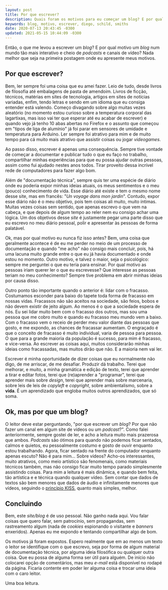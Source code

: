 ```yaml
---
layout: post
title: Por que escrever?
description: Quais foram os motivos para eu começar um blog? E por qual motivo um blog?
keywords: blog, motivo, escrever, diego, schild, smiths
date: 2020-07-13 20:43:45 -0300
updated: 2021-05-15 10:44:09 -0300
---
```


Então, o que me levou a escrever um *blog*? E por qual motivo um *blog* num mundo tão mais interativo e cheio de *podcasts* e canais de vídeo? Nada melhor que seja na primeira postagem onde eu apresente meus motivos.

## Por que escrever?

Bem, ler sempre foi uma coisa que eu amei fazer.  Leio de tudo, desde livros de filosofia até embalagens de pasta de amendoim. Livros de ficção, técnicos, matérias em sites de tecnologia, artigos em sites de notícias variadas, enfim, tendo letras e sendo em um idioma que eu consiga entender está valendo. Começo divagando sobre algo muitas vezes aleatório (no momento estou curioso sobre a temperatura corporal das lagartixas, mas isso vai ter que esperar até eu acabar de escrever) e quando vejo já tenho 10 abas abertas no Firefox e o assunto que começou em "tipos de liga de alumínio" já foi parar em sensores de umidade e temperatura para Arduino. Ler sempre foi atrativo para mim e de muito tempo para cá muito mais atrativo que assistir coisas ou jogar *videogames*.

Ao passo disso, escrever é apenas uma consequência. Sempre tive vontade de começar a documentar e publicar tudo o que eu faço no trabalho, compartilhar minhas experiências para que eu possa ajudar outras pessoas, assim como fui ajudado nestes anos todos. Tirar proveito dessa incrível rede de computadores para fazer algo bom.

Além de "documentação técnica", sempre quis ter uma espécie de diário onde eu poderia expor minhas ideias atuais, os meus sentimentos e o meu (pouco) conhecimento de vida. Esse diário até existe e tem o mesmo nome desse site, mas em francês: "*Un voyage dans mon jardin*". Contudo, expor esse diário não é o meu objetivo, pois tem coisas ali muito, muito íntimas. Muitas vezes coisas sem sentido, que apenas escrevo o que vem na cabeça, e que depois de algum tempo ao reler nem eu consigo achar uma lógica. Um dos objetivos desse *site* é justamente pegar uma parte disso que eu escrevo no meu diário pessoal, polir e apresentar às pessoas de forma palatável.

Ok, mas por qual motivo eu nunca fiz isso antes? Bem, uma coisa que geralmente acontece é de eu me perder no meio de um processo de documentação e quando "me acho" não consigo mais concluir, pois, há uma lacuna muito grande entre o que eu já havia documentado e onde estou no momento. Outro motivo, e talvez o maior, seja o psicológico: sempre me perguntei o que eu teria para ensinar. Por qual motivo as pessoas iriam querer ler o que eu escrevesse? Que interesse as pessoas teriam no meu conhecimento? Sempre tive problema em abrir minhas ideias por causa disso.

Outro ponto tão importante quando o anterior é: lidar com o fracasso. Costumamos esconder para baixo do tapete toda forma de fracasso em nossas vidas. Fracassos não são aceitos na sociedade, são feios, bobos e não devem existir de jeito algum. Ao menos é o que a sociedade espera de nós. Eu sei lidar muito bem com o fracasso dos outros, mas sou uma pessoa que me cobro muito e quando eu fracasso meu mundo vem a baixo. Com o fracasso vem o receio de perder meu valor diante das pessoas que gosto, e me expondo, as chances de fracassar aumentam. O engraçado é que o conceito de fracasso é muito individual, varia de pessoa para pessoa. O que para a grande maioria da população é sucesso, para mim é fracasso, e vice-versa. Ao escrever as coisas aqui, muitos considerarão minhas ideias como fracassadas, mas muitos dirão que não. E a maioria nem vai ler.

Escrever é minha oportunidade de dizer coisas que eu normalmente não digo, de me arriscar, de me desafiar. Produzir dá trabalho. Terei que melhorar, e muito, a minha gramática e edição de texto, terei que aprender a tirar e editar fotos, terei que (re)aprender a "programar", terei que aprender mais sobre *design*, terei que aprender mais sobre marcenaria, sobre leis de leis de *copyleft* e *copyright*, sobre ambientalismo, sobre a **vida**. É um aprendizado que engloba muitos outros aprendizados, que só soma.

## Ok, mas por que um blog?

O leitor deve estar perguntando, "por que escrever um *blog*? Por que não fazer um canal em algum site de vídeos ou um *podcast*?". Como falei anteriormente, sempre gostei de ler, e acho a leitura muito mais prazerosa que ambos. *Podcasts* são ótimos para quando não podemos ficar sentados, calmos e quietos, eu pessoalmente costumo e gosto de ouvir enquanto estou trabalhando. Agora, ficar sentado na frente do computador enquanto apenas escuto? Não é para mim... Sobre vídeos? Acho-os interessantes, muito atrativos, como meio artístico são fenomenais, como materiais técnicos também, mas não consigo ficar muito tempo parado simplesmente assistindo coisas. Para mim a leitura é mais dinâmica, e quando bem feita, tão artística e e técnica quando qualquer vídeo. Sem contar que dados de textos são bem menores que dados de áudio e infinitamente menores que vídeos, seguindo o [princípio KISS](https://pt.wikipedia.org/wiki/Princ%C3%ADpio_KISS), quanto mais simples, melhor.

## Concluindo

Bem, este *site/blog* é de uso pessoal. Não ganho nada aqui. Vou falar coisas que quero falar, sem patrocínio, sem propagandas, sem rastreamento algum (nada de *cookies* espionando o visitante e *banners* enxeridos). Apenas eu me expondo e tentando compartilhar algo de bom.

Os motivos já foram expostos. Espero realmente que em ao menos um texto o leitor se identifique com o que escrevo, seja por forma de algum material de documentação técnica, por alguma ideia filosófica ou qualquer outra coisa. Que eu possa de alguma forma ser útil para alguém. De início não colocarei opção de comentários, mas meu *e-mail* está disponível no rodapé da página. Ficaria contente em poder ler alguma coisa e trocar uma ideia com o caro leitor.

Uma boa leitura.
